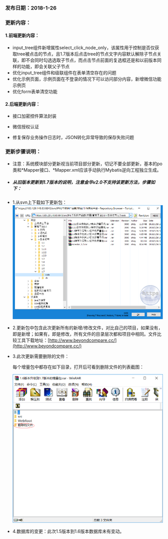 ### 发布日期：2018-1-26

### 更新内容：

#### 1.前端更新内容：

* input\_tree组件新增属性select\_click\_node\_only，该属性用于控制是否仅获取tree被点击的节点，且1.7版本后点击tree的节点文字内容默认解除子节点关联，即不会同时勾选选取子节点，而点击节点前面的复选框还是和以前版本同样的功能，即会关联父子节点
* 优化input\_tree组件和级联组件在表单清空存在的问题
* 优化示例页面，示例页面在不登录的情况下可以访问部分内容，新增微信功能示例页
* 优化form表单清空功能

#### 2.后端更新内容：

* 接口加密控件算法封装

* 微信授权认证

* 修复保存业务操作日志时，JSON转化异常导致的保存失败问题

### 更新步骤说明：

* 注意：系统模块部分更新视当前项目部分更新，切记不要全部更新，基本的po类和\*Mapper接口、\*Mapper.xml应该手动执行Mybatis逆向工程独立生成。
* ##### 从旧版本更新到1.7版本的说明，注意金华v2.0不支持该更新方法，步骤如下：
* 1.从svn上下载如下更新包：  
  ![](/assets/v1.7-1.png)
* 2.更新包中包含此次更新所有的新增/修改文件，对比自己的项目，如果没有，即是新增；如果有，即是修改，所有文件的目录层次都和项目中相同。文件比较工具下载地址：[http://www.beyondcompare.cc/](http://www.beyondcompare.cc/)

* 3.此次更新需要删除的文件：

  每个增量包中都存在如下目录，打开后可看到删除文件的列表截图：

  ![](/assets/v1.7-2.png)

* 4.数据库的变更：此次1.5版本到1.6版本数据库未有变动。




